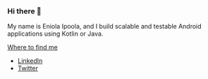 ### Hi there 👋

My name is Eniola Ipoola, and I build scalable and testable Android applications using Kotlin or Java. 

<!--[![Eniola's GitHub stats](https://github-readme-stats.vercel.app/api?username=eniolaipoola&show_icons=true&theme=dark)](https://github.com/anuraghazra/github-readme-stats)-->

<!--[![Eniola's GitHub stats](https://github-readme-stats.vercel.app/api?username=eniolaipoola&show_icons=true&theme=dark)](https://github.com/eniolaipoola/readme-stats)-->


<!--- 🔭 I’m working on a pet project Movies App on my profile. Where I will be re-implementing the project to have a better user experience and project structure.
- ⚡ Fun fact about me: I am not as quiet as people think, I make friends easily.-->


[Where to find me](https://github.com/eniolaipoola)
- [LinkedIn](https://www.linkedin.com/in/eniolaipoola/)
- [Twitter](https://twitter.com/EIpoola)



